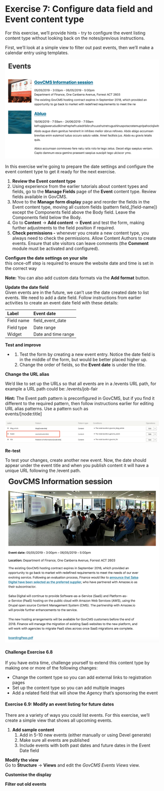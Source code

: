 # Exercise 7: Configure data field and Event content type

For this exercise, we’ll provide hints - try to configure the event listing content type without looking back on the notes/previous instructions.

First, we’ll look at a simple view to filter out past events, then we’ll make a calendar entry using templates.

![](../.gitbook/assets/44.png)

In this exercise we’re going to prepare the date settings and configure the event content type to get it ready for the next exercise.

1. **Review the Event content type**
2. Using experience from the earlier tutorials about content types and fields, go to the **Manage Fields** page of the **Event** content type. Review fields available in GovCMS.
3. Move to the **Manage form display** page and reorder the fields in the Event content type, moving all custom fields \(pattern field\_\[field-name\]\) except the Components field above the Body field. Leave the Components field below the Body.
4. Go to **Content** → **Add content** → **Event** and test the form, making further adjustments to the field position if required.
5. **Check permissions -** whenever you create a new content type, you always need to check the permissions. Allow Content Authors to create events. Ensure that site visitors can leave comments \(the **Comment** module must be activated and configured\). 

**Configure the date settings on your site**  
this once-off step is required to ensure the website date and time is set in the correct way

**Note:** You can also add custom data formats via the **Add format** button.

**Update the date field**  
Given events are in the future, we can’t use the date created date to list events. We need to add a date field. Follow instructions from earlier activities to create an event date field with these details:

| Label | Event date |
| :--- | :--- |
| Field name | field\_event\_date |
| Field type | Date range |
| Widget | Date and time range |

**Test and improve**

* 1. Test the form by creating a new event entry. Notice the date field is in the middle of the form, but would be better placed higher up.
  2. Change the order of fields, so the **Event date** is under the title. 

**Change the URL alias**

We’d like to set up the URLs so that all events are in a /events URL path, for example a URL path could be: /events/job-fair

**Hint:** The Event path pattern is preconfigured in GovCMS, but if you find it different to the required pattern, then follow instructions earlier for editing URL alias patterns. Use a pattern such as  
events/\[node:title\]

![](../.gitbook/assets/48.png)

**Re-test**

To test your changes, create another new event. Now, the date should appear under the event title and when you publish content it will have a unique URL following the /event path.

![](../.gitbook/assets/49.png)

#### Challenge Exercise 6.8

If you have extra time, challenge yourself to extend this content type by making one or more of the following changes:

* Change the content type so you can add external links to registration pages
* Set up the content type so you can add multiple images
* Add a related field that will show the _Agency_ that’s sponsoring the event

#### **Exercise 6.9:** Modify an event listing for future dates

There are a variety of ways you could list events. For this exercise, we’ll create a simple view that shows all upcoming events.

1. **Add sample content**
   1. Add in 5-10 new events \(either manually or using Devel generate\)
   2. Make sure all events are published
   3. Include events with both past dates and future dates in the Event Date field

**Modify the view**  
Go to **Structure** → **Views** and edit the _GovCMS Events Views_ view.

**Customise the display**

**Filter out old events**

### 


